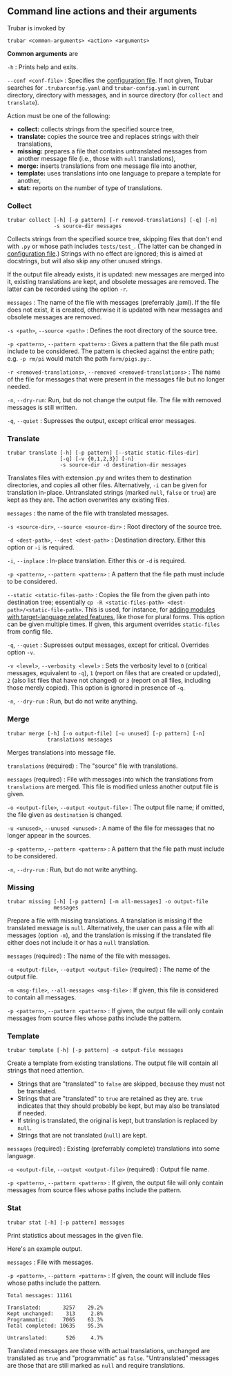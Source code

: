 ## Command line actions and their arguments

Trubar is invoked by

`trubar <common-arguments> <action> <arguments>`

**Common arguments** are

`-h`
: Prints help and exits.

`--conf <conf-file>`
: Specifies the [configuration file](../configuration). If not given, Trubar searches for `.trubarconfig.yaml` and `trubar-config.yaml` in current directory, directory with messages, and in source directory (for `collect` and `translate`).

Action must be one of the following:

- **collect:** collects strings from the specified source tree,
- **translate:** copies the source tree and replaces strings with their translations,
- **missing:** prepares a file that contains untranslated messages from another message file (i.e., those with `null` translations),
- **merge:** inserts translations from one message file into another,
- **template:** uses translations into one language to prepare a template for another,
- **stat:** reports on the number of type of translations.


### Collect

```
trubar collect [-h] [-p pattern] [-r removed-translations] [-q] [-n]
               -s source-dir messages
```

Collects strings from the specified source tree, skipping files that don't end with `.py` or whose path includes `tests/test_`. (The latter can be changed in [configuration file](../configuration).) Strings with no effect are ignored; this is aimed at docstrings, but will also skip any other unused strings.

If the output file already exists, it is updated: new messages are merged into it, existing translations are kept, and obsolete messages are removed. The latter can be recorded using the option `-r`.

`messages`
: The name of the file with messages (preferrably .jaml). If the file does not exist, it is created, otherwise it is updated with new messages and obsolete
messages are removed.

`-s <path>`, `--source <path>`
: Defines the root directory of the source tree.

`-p <pattern>`, `--pattern <pattern>`
: Gives a pattern that the file path must include to be considered. The pattern is checked against the entire path; e.g. `-p rm/pi` would match the path `farm/pigs.py:`.

`-r <removed-translations>`, `--removed <removed-translations>`
: The name of the file for messages that were present in the messages file but no longer needed.

`-n`, `--dry-run`: Run, but do not change the output file. The file with removed messages is still written.

`-q`, `--quiet`
: Supresses the output, except critical error messages.


### Translate

```
trubar translate [-h] [-p pattern] [--static static-files-dir]
                 [-q] [-v {0,1,2,3}] [-n]
                 -s source-dir -d destination-dir messages
```

Translates files with extension .py and writes them to destination directories, and copies all other files. Alternatively, `-i` can be given for translation in-place. Untranslated strings (marked `null`, `false` or `true`) are kept as they are. The action overwrites any existing files.

`messages`
: the name of the file with translated messages.

`-s <source-dir>`, `--source <source-dir>`
: Root directory of the source tree.

`-d <dest-path>`, `--dest <dest-path>`
: Destination directory. Either this option or `-i` is required.

`-i`, `--inplace`
: In-place translation. Either this or `-d` is required.

`-p <pattern>`, `--pattern <pattern>`
: A pattern that the file path must include to be considered.

`--static <static-files-path>`
: Copies the file from the given path into destination tree; essentially `cp -R <static-files-path> <dest-path>/<static-file-path>`. This is used, for instance, for [adding modules with target-language related features](../localization/#plural-forms), like those for plural forms. This option can be given multiple times. If given, this argument overrides `static-files` from config file.

`-q`, `--quiet`
: Supresses output messages, except for critical. Overrides option `-v`.

`-v <level>`, `--verbosity <level>`
: Sets the verbosity level to `0` (critical messages, equivalent to `-q`), `1` (report on files that are created or updated), `2` (also list files that have not changed) or `3` (report on all files, including those merely copied). This option is ignored in presence of `-q`.

`-n`, `--dry-run`
: Run, but do not write anything.


### Merge

```
trubar merge [-h] [-o output-file] [-u unused] [-p pattern] [-n]
             translations messages
```

Merges translations into message file.

`translations` (required)
: The "source" file with translations.

`messages` (required)
: File with messages into which the translations from `translations` are merged. This file is modified unless another output file is given.

`-o <output-file>`, `--output <output-file>`
: The output file name; if omitted, the file given as `destination` is changed.

`-u <unused>`, `--unused <unused>`
: A name of the file for messages that no longer appear in the sources.

`-p <pattern>`, `--pattern <pattern>`
: A pattern that the file path must include to be considered.

`-n`, `--dry-run`
: Run, but do not write anything.

### Missing

```
trubar missing [-h] [-p pattern] [-m all-messages] -o output-file
               messages
```

Prepare a file with missing translations. A translation is missing if the translated message is `null`. Alternatively, the user can pass a file with all messages (option `-m`), and the translation is missing if the translated file either does not include it or has a `null` translation.

`messages` (required)
: The name of the file with messages.

`-o <output-file>`, `--output <output-file>` (required)
: The name of the output file.

`-m <msg-file>`, `--all-messages <msg-file>`
: If given, this file is considered to contain all messages.

`-p <pattern>`, `--pattern <pattern>`
: If given, the output file will only contain messages from source files whose paths include the pattern.

### Template

```
trubar template [-h] [-p pattern] -o output-file messages
```

Create a template from existing translations. The output file will contain all strings that need attention.

- Strings that are "translated" to `false` are skipped, because they must not be translated.
- Strings that are "translated" to `true` are retained as they are. `true` indicates that they should probably be kept, but may also be translated if needed.
- If string is translated, the original is kept, but translation is replaced by `null`.
- Strings that are not translated (`null`) are kept.

`messages` (required)
: Existing (preferrably complete) translations into some language.

`-o <output-file`, `--output <output-file>` (required)
: Output file name.

`-p <pattern>`, `--pattern <pattern>`
: If given, the output file will only contain messages from source files whose paths include the pattern.

### Stat

```
trubar stat [-h] [-p pattern] messages
```

Print statistics about messages in the given file.

Here's an example output.

`messages`
: File with messages.

`-p <pattern>`, `--pattern <pattern>`
: If given, the count will include files whose paths include the pattern.

```
Total messages: 11161

Translated:       3257    29.2%
Kept unchanged:    313     2.8%
Programmatic:     7065    63.3%
Total completed: 10635    95.3%

Untranslated:      526     4.7%
```

Translated messages are those with actual translations, unchanged are translated as `true` and "programmatic" as `false`. "Untranslated" messages are those that are still marked as `null` and require translations.

